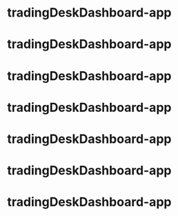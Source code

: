 # tradingDeskDashboard-app
# tradingDeskDashboard-app
# tradingDeskDashboard-app
# tradingDeskDashboard-app
# tradingDeskDashboard-app
# tradingDeskDashboard-app
# tradingDeskDashboard-app
